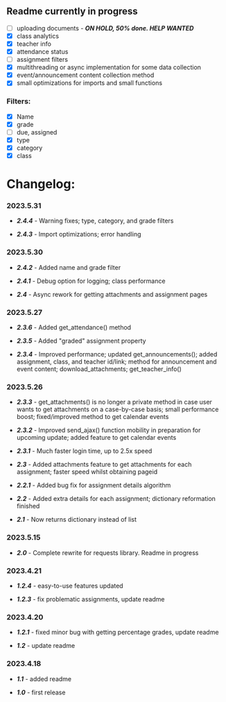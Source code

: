 ## Readme currently in progress

- [ ] uploading documents - ***ON HOLD, 50% done. HELP WANTED***
- [x] class analytics
- [x] teacher info
- [x] attendance status
- [ ] assignment filters
- [x] multithreading or async implementation for some data collection
- [x] event/announcement content collection method
- [x] small optimizations for imports and small functions

### Filters:
- [x] Name
- [x] grade
- [ ] due, assigned
- [x] type
- [x] category
- [x] class

# Changelog:

### 2023.5.31
* ***2.4.4*** - Warning fixes; type, category, and grade filters

* ***2.4.3*** - Import optimizations; error handling

### 2023.5.30
* ***2.4.2*** - Added name and grade filter

* ***2.4.1*** - Debug option for logging; class performance

* ***2.4*** - Async rework for getting attachments and assignment pages

### 2023.5.27
* ***2.3.6*** - Added get_attendance() method

* ***2.3.5*** - Added "graded" assignment property

* ***2.3.4*** - Improved performance; updated get_announcements(); added assignment, class, and teacher id/link; method for announcement and event content; download_attachments; get_teacher_info()

### 2023.5.26
* ***2.3.3*** - get_attachments() is no longer a private method in case user wants to get attachments on a case-by-case
basis; small performance boost; fixed/improved method to get calendar events

* ***2.3.2*** - Improved send_ajax() function mobility in preparation for upcoming update; added feature to get calendar events

* ***2.3.1*** - Much faster login time, up to 2.5x speed

* ***2.3*** - Added attachments feature to get attachments for each assignment; faster speed whilst obtaining pageid

* ***2.2.1*** - Added bug fix for assignment details algorithm

* ***2.2*** - Added extra details for each assignment; dictionary reformation finished

* ***2.1*** - Now returns dictionary instead of list

### 2023.5.15

* ***2.0*** - Complete rewrite for requests library. Readme in progress

### 2023.4.21

* ***1.2.4*** - easy-to-use features updated

* ***1.2.3*** - fix problematic assignments, update readme

### 2023.4.20

* ***1.2.1*** - fixed minor bug with getting percentage grades, update readme

* ***1.2*** - update readme

### 2023.4.18

* ***1.1*** - added readme

* ***1.0*** - first release